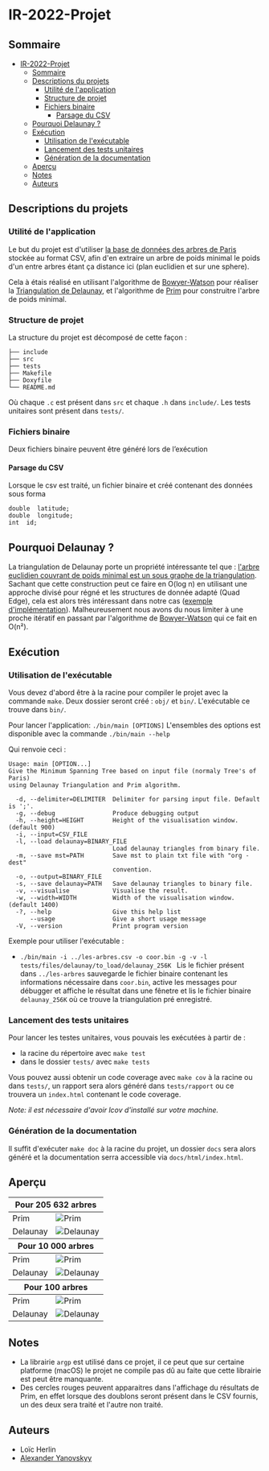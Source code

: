 # IR-2022-Projet

## Sommaire
- [IR-2022-Projet](#ir-2022-projet)
  - [Sommaire](#sommaire)
  - [Descriptions du projets](#descriptions-du-projets)
    - [Utilité de l'application](#utilité-de-lapplication)
    - [Structure de projet](#structure-de-projet)
    - [Fichiers binaire](#fichiers-binaire)
      - [Parsage du CSV](#parsage-du-csv)
  - [Pourquoi Delaunay ?](#pourquoi-delaunay-)
  - [Exécution](#exécution)
    - [Utilisation de l'exécutable](#utilisation-de-lexécutable)
    - [Lancement des tests unitaires](#lancement-des-tests-unitaires)
    - [Génération de la documentation](#génération-de-la-documentation)
  - [Aperçu](#aperçu)
  - [Notes](#notes)
  - [Auteurs](#auteurs)

## Descriptions du projets

### Utilité de l'application

Le but du projet est d'utiliser [la base de données des arbres de Paris](https://opendata.paris.fr/explore/dataset/les-arbres/information/?disjunctive.typeemplacement&disjunctive.arrondissement&disjunctive.libellefrancais&disjunctive.genre&disjunctive.espece&disjunctive.varieteoucultivar&disjunctive.stadedeveloppement&disjunctive.remarquable) stockée au format CSV, afin d'en
extraire un arbre de poids minimal le poids d'un entre arbres étant ça distance ici (plan euclidien et sur une sphere). 

Cela à étais réalisé en utilisant l'algorithme de [Bowyer-Watson](https://fr.wikipedia.org/wiki/Algorithme_de_Bowyer-Watson?wprov=srpw1_0) pour réaliser la [Triangulation de Delaunay](https://fr.wikipedia.org/wiki/Triangulation_de_Delaunay), et l'algorithme de [Prim](https://fr.wikipedia.org/wiki/Triangulation_de_Delaunay) pour construitre l'arbre de poids minimal.

### Structure de projet

La structure du projet est décomposé de cette façon :
```
├── include
├── src
├── tests
├── Makefile
├── Doxyfile
└── README.md
```
Où chaque ``.c`` est présent dans ``src`` et chaque ``.h`` dans ``include/``. Les tests unitaires sont présent dans ``tests/``.

### Fichiers binaire
Deux fichiers binaire peuvent être généré lors de l’exécution
#### Parsage du CSV
Lorsque le csv est traité, un fichier binaire et créé contenant des données sous forma 
```
double  latitude;
double  longitude;
int  id;
```
## Pourquoi Delaunay ?
La triangulation de Delaunay porte un propriété intéressante tel que : [l'arbre euclidien couvrant de poids minimal est un sous graphe de la triangulation](https://fr.wikipedia.org/wiki/Triangulation_de_Delaunay#Applications). Sachant que cette construction peut ce faire en O(log n) en utilisant une approche divisé pour régné et les structures de donnée adapté (Quad Edge), cela est alors très intéressant dans notre cas ([exemple d'implémentation](https://github.com/alexbaryzhikov/triangulation)). Malheureusement nous avons du nous limiter à une proche itératif en passant par l'algorithme de [Bowyer-Watson](https://fr.wikipedia.org/wiki/Algorithme_de_Bowyer-Watson) qui ce fait en O(n²).

## Exécution

### Utilisation de l'exécutable
Vous devez d'abord être à la racine pour compiler le projet avec la commande ``make``. Deux dossier seront créé : ``obj/`` et ``bin/``. L'exécutable ce trouve dans ``bin/``.

Pour lancer l'application: ``./bin/main [OPTIONS]``
L'ensembles des options est disponible avec la commande ``./bin/main --help``

Qui renvoie ceci :

```
Usage: main [OPTION...]
Give the Minimum Spanning Tree based on input file (normaly Tree's of Paris)
using Delaunay Triangulation and Prim algorithm.

  -d, --delimiter=DELIMITER  Delimiter for parsing input file. Default is ';'.
  -g, --debug                Produce debugging output
  -h, --height=HEIGHT        Height of the visualisation window. (default 900)
  -i, --input=CSV_FILE
  -l, --load delaunay=BINARY_FILE
                             Load delaunay triangles from binary file.
  -m, --save mst=PATH        Save mst to plain txt file with "org - dest"
                             convention.
  -o, --output=BINARY_FILE
  -s, --save delaunay=PATH   Save delaunay triangles to binary file.
  -v, --visualise            Visualise the result.
  -w, --width=WIDTH          Width of the visualisation window. (default 1400)
  -?, --help                 Give this help list
      --usage                Give a short usage message
  -V, --version              Print program version
```
Exemple pour utiliser l'exécutable :

- ``./bin/main -i ../les-arbres.csv -o coor.bin -g -v -l tests/files/delaunay/to_load/delaunay_256K
`` Lis le fichier présent dans ``../les-arbres`` sauvegarde le fichier binaire contenant les informations nécessaire dans ``coor.bin``, active les messages pour débugger et affiche le résultat dans une fênetre et lis le fichier binaire ``delaunay_256K`` où ce trouve la triangulation pré enregistré.

### Lancement des tests unitaires

Pour lancer les testes unitaires, vous pouvais les exécutées à partir de :
 - la racine du répertoire avec ``make test`` 
 - dans le dossier ``tests/`` avec ``make tests`` 

Vous pouvez aussi obtenir un code coverage avec ``make cov`` à la racine ou dans ``tests/``, un rapport sera alors généré dans ``tests/rapport`` ou ce trouvera un ``index.html`` contenant le code coverage.

*Note: il est nécessaire d'avoir lcov d'installé sur votre machine.* 

### Génération de la documentation
Il suffit d'exécuter ``make doc`` à la racine du projet, un dossier ``docs`` sera alors généré et la documentation serra accessible via ``docs/html/index.html``.


## Aperçu 
<table>
<thead> 
	<tr> 
		<th colspan="4">Pour 205 632 arbres</th>
	</tr> 
</thead>
  <tr>
    <td>Prim</td>
    <td><img target="_blank" src="https://i.imgur.com/m2X20Lm.png" alt="Prim"></td>
  </tr>
  <tr>
    <td>Delaunay</td>
    <td><img target="_blank" src="https://i.imgur.com/WtplU3Y.png" alt="Delaunay"></td>
  </tr>
 <thead> 
	<tr> 
		<th colspan="4">Pour 10 000 arbres</th>
	</tr> 
</thead>
  <tr>
    <td>Prim</td>
    <td><img target="_blank" src="https://i.imgur.com/1VyjdHV.png" alt="Prim"></td>
  </tr>
  <tr>
    <td>Delaunay</td>
    <td><img target="_blank" src="https://i.imgur.com/tCEmxk9.png" alt="Delaunay"></td>
  </tr>
   <thead> 
	<tr> 
		<th colspan="4">Pour 100 arbres</th>
	</tr> 
</thead>
  <tr>
    <td>Prim</td>
    <td><img target="_blank" src="https://i.imgur.com/JI8nKby.png" alt="Prim"></td>
  </tr>
  <tr>
    <td>Delaunay</td>
    <td><img target="_blank" src="https://i.imgur.com/vtEu24N.png" alt="Delaunay"></td>
  </tr>
</table>

## Notes
- La librairie ``argp`` est utilisé dans ce projet, il ce peut que sur certaine platforme (macOS) le projet ne compile pas dû au faite que cette librairie est peut être manquante.
- Des cercles rouges peuvent apparaitres dans l'affichage du résultats de Prim, en effet lorsque des doublons seront présent dans le CSV fournis, un des deux sera traité et l'autre non traité.


## Auteurs
* Loïc Herlin
* [Alexander Yanovskyy](https://www.yanovskyy.com)
